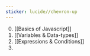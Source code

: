 ```yaml
---
sticker: lucide//chevron-up
---
```

0. [[Basics of Javascript]]
1. [[Variables & Data-types]]
2. [[Expressions & Conditions]]
3. 